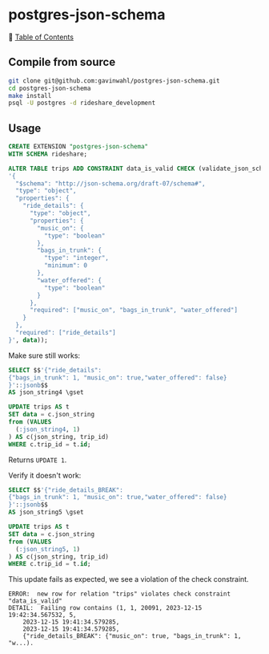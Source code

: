 # postgres-json-schema

📁 [Table of Contents](README.md)


## Compile from source
```sh
git clone git@github.com:gavinwahl/postgres-json-schema.git
cd postgres-json-schema
make install
psql -U postgres -d rideshare_development
```

## Usage
```sql
CREATE EXTENSION "postgres-json-schema"
WITH SCHEMA rideshare;
```

```sql
ALTER TABLE trips ADD CONSTRAINT data_is_valid CHECK (validate_json_schema(
'{
  "$schema": "http://json-schema.org/draft-07/schema#",
  "type": "object",
  "properties": {
    "ride_details": {
      "type": "object",
      "properties": {
        "music_on": {
          "type": "boolean"
        },
        "bags_in_trunk": {
          "type": "integer",
          "minimum": 0
        },
        "water_offered": {
          "type": "boolean"
        }
      },
      "required": ["music_on", "bags_in_trunk", "water_offered"]
    }
  },
  "required": ["ride_details"]
}', data));
```

Make sure still works:
```sql
SELECT $$'{"ride_details":
{"bags_in_trunk": 1, "music_on": true,"water_offered": false}
}'::jsonb$$
AS json_string4 \gset

UPDATE trips AS t
SET data = c.json_string
from (VALUES
  (:json_string4, 1)
) AS c(json_string, trip_id)
WHERE c.trip_id = t.id;
```

Returns `UPDATE 1`.


Verify it doesn't work:

```sql
SELECT $$'{"ride_details_BREAK":
{"bags_in_trunk": 1, "music_on": true,"water_offered": false}
}'::jsonb$$
AS json_string5 \gset

UPDATE trips AS t
SET data = c.json_string
from (VALUES
  (:json_string5, 1)
) AS c(json_string, trip_id)
WHERE c.trip_id = t.id;
```

This update fails as expected, we see a violation of the check constraint.

```
ERROR:  new row for relation "trips" violates check constraint "data_is_valid"
DETAIL:  Failing row contains (1, 1, 20091, 2023-12-15 19:42:34.567532, 5,
    2023-12-15 19:41:34.579285,
    2023-12-15 19:41:34.579285,
    {"ride_details_BREAK": {"music_on": true, "bags_in_trunk": 1, "w...).
```
